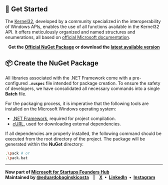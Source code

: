 [tool_dotnet]: https://dotnet.microsoft.com/pt-br/download/dotnet-framework
[tool_nuget]: https://www.nuget.org/
[tool_curl]: https://curl.se/download.html

<!-- == == == -->

[social_instagram]: https://instagram.com/eduardobcosta7/
[social_linkedin]: https://linkedin.com/in/eduardobaginskicosta/
[social_twitter]: https://twitter.com/eduardobcosta7/

<!-- == == == -->

[url_docs_microsoft_console]: https://learn.microsoft.com/en-us/windows/console/console-reference
[url_thirtytwo]: https://github.com/thirtytwointerops
[url_package]: https://www.nuget.org/packages/ThirtyTwo.Kernel32/
[url_author]: https://github.com/eduardobaginskicosta
[url_microsoft]: https://www.microsoft.com/en-us/startups

<!-- == == == -->

## 📘 Get Started

The [Kernel32][url_package], developed by a community specialized in the interoperability
of Windows APIs, enables the use of all functions available in the Kernel32 API. It
offers meticulously organized and named structures and enumerations, all based on
[official Microsoft documentation][url_docs_microsoft_console].

<p align="center">
  <b>
    Get the <a href="https://www.nuget.org/packages/ThirtyTwo.Kernel32/">Official NuGet Package</a>
    or download the <a href="https://github.com/thirtytwointerops/kernel32/releases">latest available version</a>
  </b>
</p>

## 📦 Create the NuGet Package

All libraries associated with the .NET Framework come with a pre-configured **`.nuspec`**
file intended for package creation. To ensure the safety of developers, we have
consolidated all necessary commands into a single **Batch** file.

For the packaging process, it is imperative that the following tools are installed on the
Microsoft Windows operating system:

- [.NET Framework][tool_dotnet], required for project compilation.
- [cURL][tool_curl], used for downloading external dependencies.

If all dependencies are properly installed, the following command should be executed from
the root directory of the project. The package will be generated within the **NuGet**
directory:

```bash
.\pack # or
.\pack.bat
```

---

**Now part of [Microsoft for Startups Founders Hub][url_microsoft]**  
**Maintained by [@eduardobaginskicosta][url_author]&emsp;|&emsp;[X][social_twitter]&ensp;•&ensp;[LinkedIn][social_linkedin]&ensp;•&ensp;[Instagram][social_instagram]**
